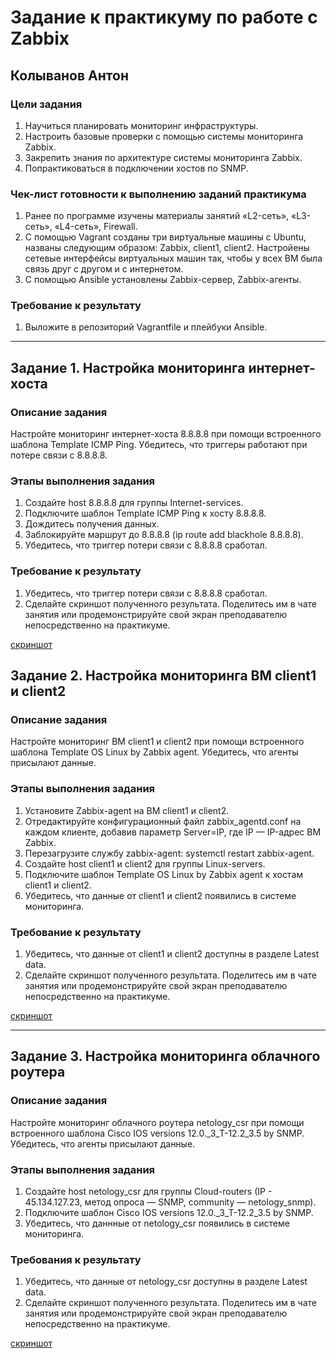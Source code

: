 # Задание к практикуму по работе с Zabbix  
## Колыванов Антон  
### Цели задания  

1. Научиться планировать мониторинг инфраструктуры.
2. Настроить базовые проверки с помощью системы мониторинга Zabbix.
3. Закрепить знания по архитектуре системы мониторинга Zabbix.
4. Попрактиковаться в подключении хостов по SNMP.

### Чек-лист готовности к выполнению заданий практикума 

1. Ранее по программе изучены материалы занятий «L2-сеть», «L3-сеть», «L4-сеть», Firewall.
2. С помощью Vagrant созданы три виртуальные машины с Ubuntu, названы следующим образом: Zabbix, client1, client2. Настройены сетевые интерфейсы виртуальных машин так, чтобы у всех ВМ была связь друг с другом и с интернетом.
3. С помощью Ansible установлены Zabbix-сервер, Zabbix-агенты.

### Требование к результату

1. Выложите в репозиторий Vagrantfile и плейбуки Ansible.
 
---

## Задание 1. Настройка мониторинга интернет-хоста

### Описание задания

Настройте мониторинг интернет-хоста 8.8.8.8 при помощи встроенного шаблона Template ICMP Ping. Убедитесь, что триггеры работают при потере связи с 8.8.8.8.

### Этапы выполнения задания

1. Создайте host 8.8.8.8 для группы Internet-services.
2. Подключите шаблон Template ICMP Ping к хосту 8.8.8.8.
3. Дождитесь получения данных.
4. Заблокируйте маршрут до 8.8.8.8 (ip route add blackhole 8.8.8.8).
5. Убедитесь, что триггер потери связи с 8.8.8.8 сработал.

### Требование к результату

1. Убедитесь, что триггер потери связи с 8.8.8.8 сработал.
2. Сделайте скриншот полученного результата. Поделитесь им в чате занятия или продемонстрируйте свой экран преподавателю непосредственно на практикуме.  


[скриншот](img/1.png)

 
## Задание 2. Настройка мониторинга ВМ client1 и client2

### Описание задания

Настройте мониторинг ВМ client1 и client2 при помощи встроенного шаблона Template OS Linux by Zabbix agent. Убедитесь, что агенты присылают данные.


### Этапы выполнения задания

1. Установите Zabbix-agent на ВМ client1 и client2.
2. Отредактируйте конфигурационный файл zabbix_agentd.conf на каждом клиенте, добавив параметр Server=IP, где IP — IP-адрес ВМ Zabbix.
3. Перезагрузите службу zabbix-agent: systemctl restart zabbix-agent.
4. Создайте host client1 и client2 для группы Linux-servers.
5. Подключите шаблон Template OS Linux by Zabbix agent к хостам client1 и client2.
6. Убедитесь, что данные от client1 и client2 появились в системе мониторинга.

### Требование к результату

1. Убедитесь, что данные от client1 и client2 доступны в разделе Latest data.
2. Сделайте скриншот полученного результата. Поделитесь им в чате занятия или продемонстрируйте свой экран преподавателю непосредственно на практикуме.  

[скриншот](img/2.png)

---

## Задание 3. Настройка мониторинга облачного роутера

### Описание задания

Настройте мониторинг облачного роутера netology_csr при помощи встроенного шаблона Cisco IOS versions 12.0._3_T-12.2_3.5 by SNMP. Убедитесь, что агенты присылают данные.

### Этапы выполнения задания

1. Создайте host netology_csr для группы Cloud-routers (IP - 45.134.127.23, метод опроса — SNMP, community — netology_snmp).
2. Подключите шаблон Cisco IOS versions 12.0._3_T-12.2_3.5 by SNMP.
3. Убедитесь, что даннные от netology_csr появились в системе мониторинга.

### Требования к результату

1. Убедитесь, что данные от netology_csr доступны в разделе Latest data.
2. Сделайте скриншот полученного результата. Поделитесь им в чате занятия или продемонстрируйте свой экран преподавателю непосредственно на практикуме.  

[скриншот](img/3.png)
